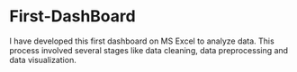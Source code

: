 # First-DashBoard
I have developed this first dashboard on MS Excel to analyze data. This process involved several stages like data cleaning, data preprocessing and data visualization.
